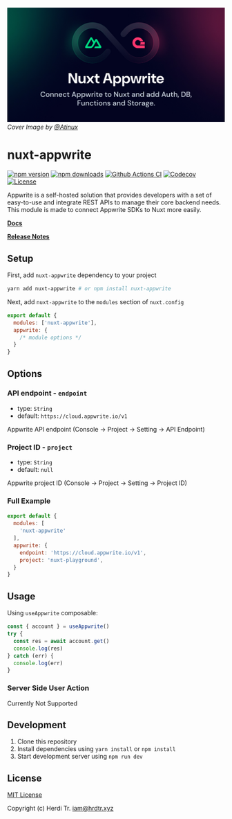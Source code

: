 [![nuxt-appwrite](https://github.com/Hrdtr/nuxt-appwrite/raw/main/docs/static/cover.jpg)](#nuxt-appwrite)
*Cover Image by [@Atinux](https://github.com/Atinux)*

# nuxt-appwrite

[![npm version][npm-version-src]][npm-version-href]
[![npm downloads][npm-downloads-src]][npm-downloads-href]
[![Github Actions CI][github-actions-ci-src]][github-actions-ci-href]
[![Codecov][codecov-src]][codecov-href]
[![License][license-src]][license-href]

Appwrite is a self-hosted solution that provides developers with a set of easy-to-use and integrate REST APIs to manage their core backend needs. This module is made to connect Appwrite SDKs to Nuxt more easily.

[**Docs**](./README.md)

[**Release Notes**](./CHANGELOG.md)

## Setup

First, add `nuxt-appwrite` dependency to your project

  ```bash
  yarn add nuxt-appwrite # or npm install nuxt-appwrite
  ```

Next, add `nuxt-appwrite` to the `modules` section of `nuxt.config`

  ```js
  export default {
    modules: ['nuxt-appwrite'],
    appwrite: {
      /* module options */
    }
  }
  ```

## Options

### API endpoint - `endpoint`

- type: `String`
- default: `https://cloud.appwrite.io/v1`

Appwrite API endpoint (Console -> Project -> Setting -> API Endpoint)

### Project ID - `project`

- type: `String`
- default: `null`

Appwrite project ID (Console -> Project -> Setting -> Project ID)

### Full Example

```js
export default {
  modules: [
    'nuxt-appwrite'
  ],
  appwrite: {
    endpoint: 'https://cloud.appwrite.io/v1',
    project: 'nuxt-playground',
  }
}
```

## Usage

Using `useAppwrite` composable:

  ```js
  const { account } = useAppwrite()
  try {
    const res = await account.get()
    console.log(res)
  } catch (err) {
    console.log(err)
  }
  ```

### Server Side User Action

Currently Not Supported

## Development

1. Clone this repository
2. Install dependencies using `yarn install` or `npm install`
3. Start development server using `npm run dev`

## License

[MIT License](./LICENSE)

Copyright (c) Herdi Tr. <iam@hrdtr.xyz>

<!-- Badges -->
[npm-version-src]: https://img.shields.io/npm/v/nuxt-appwrite/latest.svg
[npm-version-href]: https://npmjs.com/package/nuxt-appwrite

[npm-downloads-src]: https://img.shields.io/npm/dt/nuxt-appwrite.svg
[npm-downloads-href]: https://npmjs.com/package/nuxt-appwrite

[github-actions-ci-src]: https://github.com/Hrdtr/nuxt-appwrite/workflows/ci/badge.svg
[github-actions-ci-href]: https://github.com/Hrdtr/nuxt-appwrite/actions?query=workflow%3Aci

[codecov-src]: https://img.shields.io/codecov/c/github/Hrdtr/nuxt-appwrite.svg
[codecov-href]: https://codecov.io/gh/Hrdtr/nuxt-appwrite

[license-src]: https://img.shields.io/npm/l/nuxt-appwrite.svg
[license-href]: https://npmjs.com/package/nuxt-appwrite